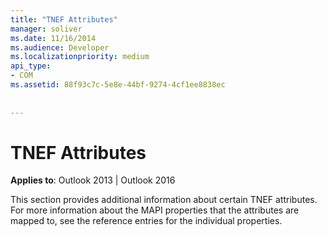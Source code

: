 ```yaml
---
title: "TNEF Attributes"
manager: soliver
ms.date: 11/16/2014
ms.audience: Developer
ms.localizationpriority: medium
api_type:
- COM
ms.assetid: 88f93c7c-5e8e-44bf-9274-4cf1ee8838ec
 
 
---
```


# TNEF Attributes

  
  
**Applies to**: Outlook 2013 | Outlook 2016 
  
This section provides additional information about certain TNEF attributes. For more information about the MAPI properties that the attributes are mapped to, see the reference entries for the individual properties.
  

